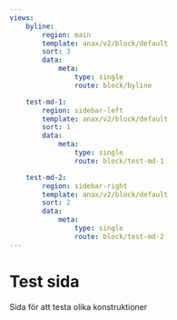 ```yaml
---
views:
    byline:
        region: main
        template: anax/v2/block/default
        sort: 3
        data:
            meta:
                type: single
                route: block/byline

    test-md-1:
        region: sidebar-left
        template: anax/v2/block/default
        sort: 1
        data:
            meta:
                type: single
                route: block/test-md-1

    test-md-2:
        region: sidebar-right
        template: anax/v2/block/default
        sort: 2
        data:
            meta:
                type: single
                route: block/test-md-2
---
```


Test sida
=========================

Sida för att testa olika konstruktioner
